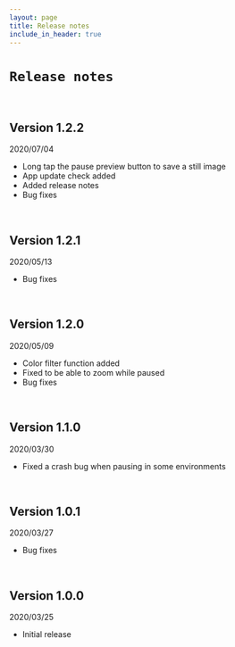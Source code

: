 ```yaml
---
layout: page
title: Release notes
include_in_header: true
---
```


# `Release notes`
<br>

## **Version 1.2.2**
2020/07/04
- Long tap the pause preview button to save a still image
- App update check added
- Added release notes
- Bug fixes

<br>

## **Version 1.2.1**
2020/05/13
- Bug fixes

<br>

## **Version 1.2.0**
2020/05/09
- Color filter function added
- Fixed to be able to zoom while paused
- Bug fixes

<br>

## **Version 1.1.0**
2020/03/30
- Fixed a crash bug when pausing in some environments

<br>

## **Version 1.0.1**
2020/03/27
- Bug fixes

<br>

## **Version 1.0.0**
2020/03/25
- Initial release

<br>